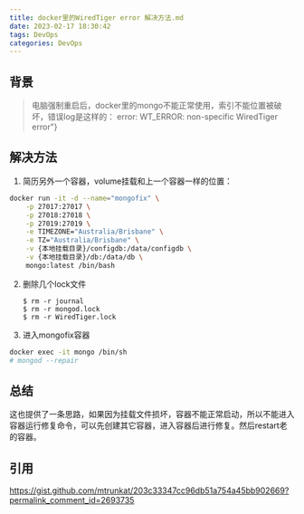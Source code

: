 ```yaml
---
title: docker里的WiredTiger error 解决方法.md
date: 2023-02-17 18:30:42
tags: DevOps
categories: DevOps
---
```


## 背景

> 电脑强制重启后，docker里的mongo不能正常使用，索引不能位置被破坏，错误log是这样的： error: WT_ERROR: non-specific WiredTiger error"}

## 解决方法

1. 简历另外一个容器，volume挂载和上一个容器一样的位置：

```sh
docker run -it -d --name="mongofix" \
    -p 27017:27017 \
    -p 27018:27018 \
    -p 27019:27019 \
    -e TIMEZONE="Australia/Brisbane" \
    -e TZ="Australia/Brisbane" \
    -v {本地挂载目录}/configdb:/data/configdb \
    -v {本地挂载目录}/db:/data/db \
    mongo:latest /bin/bash
```

2. 删除几个lock文件

   ```shell
   $ rm -r journal
   $ rm -r mongod.lock
   $ rm -r WiredTiger.lock
   ```

3. 进入mongofix容器

```sh
docker exec -it mongo /bin/sh
# mongod --repair
```

## 总结

这也提供了一条思路，如果因为挂载文件损坏，容器不能正常启动，所以不能进入容器运行修复命令，可以先创建其它容器，进入容器后进行修复。然后restart老的容器。

## 引用

https://gist.github.com/mtrunkat/203c33347cc96db51a754a45bb902669?permalink_comment_id=2693735

